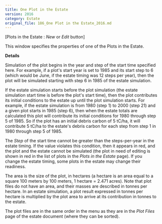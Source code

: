 ```yaml
---
title: One Plot in the Estate
version: 2016
category: Estate
original_file: 186_One Plot in the Estate_2016.md
---
```


[Plots in the Estate : *New* or
*Edit* button]

This window specifies the properties of one of the Plots in the
Estate.

**Details**

Simulation of the plot begins in the year and step of the start time
specified here. For example, if a plot's start year is set to 1985 and
its start step to 6 (which would be June, if the estate timing was 12
steps per year), then the plot will be simulated starting with step 6 in
1985 of the estate simulation.

If the estate simulation starts before the plot simulation (the estate
simulation start time is before the plot's start time), then the plot
contributes its initial conditions to the estate up until the plot
simulation starts. For example, if the estate simulation is from 1980
(step 1) to 2000 (step 21) and a given plot starts in 1985 (step 6),
then when the estate totals are calculated this plot will contribute its
initial conditions for 1980 through step 5 of 1985. So if the plot has
an initial debris carbon of 5 tC/ha, it will contribute 5 tC/ha to the
estate's debris carbon for each step from step 1 in 1980 through step 5
of 1985.

The *Step* of the start time cannot be greater than the steps-per-year
in the estate timing. If the value violates this condition, then it
appears in red, and the plot and the estate cannot be simulated (the
plot in need of editing is shown in red in the list of plots in the
*Plots in the Estate* page). If you change the estate timing, some plots
in the estate may change their readiness.

The area is the size of the plot, in hectares (a hectare is an area
equal to a square 100 meters by 100 meters, 1 hectare = 2.471 acres).
Note that plot files do not have an area, and their masses are described
in tonnes per hectare. In an estate simulation, a plot result expressed
in tonnes per hectare is multiplied by the plot area to arrive at its
contribution in tonnes to the estate.

The plot files are in the same order in the menu as they are in the
*Plot Files* page of the estate document (where they can be sorted).